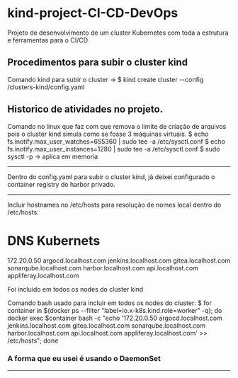 # kind-project-CI-CD-DevOps
Projeto de desenvolvimento de um cluster Kubernetes com toda a estrutura e ferramentas para o CI/CD


## Procedimentos para subir o cluster kind 
Comando kind para subir o cluster -> $ kind create cluster --config /clusters-kind/config.yaml


## Historico de atividades no projeto. 
Comando no linux que faz com que remova o limite de criação de arquivos pois o cluster kind simula como se fosse 3 máquinas virtuais.
$ echo fs.inotify.max_user_watches=655360 | sudo tee -a /etc/sysctl.conf
$ echo fs.inotify.max_user_instances=1280 | sudo tee -a /etc/sysctl.conf
$ sudo sysctl -p -> aplica em memoria

--------------------------------------------------------------

Dentro do config.yaml para subir o cluster kind, já deixei configurado o container registry do harbor privado.


--------------------------------------------------------------
Incluir hostnames no /etc/hosts para resolução de nomes local 
dentro do /etc/hosts:
# DNS Kubernets
172.20.0.50     argocd.localhost.com jenkins.localhost.com gitea.localhost.com sonarqube.localhost.com harbor.localhost.com api.localhost.com appliferay.localhost.com

Foi incluido em todos os nodes do cluster kind 

Comando bash usado para incluir em todos os nodes do cluster:
$ for container in $(docker ps --filter "label=io.x-k8s.kind.role=worker" -q); do docker exec $container bash -c "echo '172.20.0.50     argocd.localhost.com jenkins.localhost.com gitea.localhost.com sonarqube.localhost.com harbor.localhost.com api.localhost.com appliferay.localhost.com' >> /etc/hosts"; done

### A forma que eu usei é usando o DaemonSet

--------------------------------------------------------------
